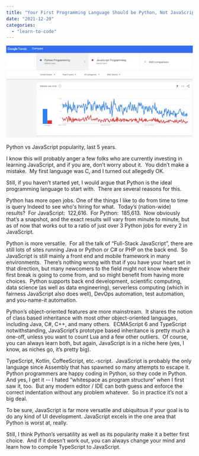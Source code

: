 ```yaml
---
title: "Your First Programming Language Should be Python, Not JavaScript"
date: "2021-12-20"
categories: 
  - "learn-to-code"
---
```


![](images/PythonJavaScriptTrends.png)

Python vs JavaScript popularity, last 5 years.

I know this will probably anger a few folks who are currently investing in learning JavaScript, and if you are, don’t worry about it.  You didn’t make a mistake.  My first language was C, and I turned out allegedly OK.

Still, if you haven’t started yet, I would argue that Python is the ideal programming language to start with.  There are several reasons for this.

Python has more open jobs. One of the things I like to do from time to time is query Indeed to see who's hiring for what.  Today’s (nation-wide) results?  For JavaScript:  122,616.  For Python:  185,613.  Now obviously that’s a snapshot, and the exact results will vary from minute to minute, but as of now that works out to a ratio of just over 3 Python jobs for every 2 in JavaScript.

Python is more versatile.  For all the talk of “Full-Stack JavaScript”, there are still lots of sites running Java or Python or C# or PHP on the back end.  So JavaScript is still mainly a front end and mobile framework in many environments.  There’s nothing wrong with that if you have your heart set in that direction, but many newcomers to the field might not know where their first break is going to come from, and so might benefit from having more choices.  Python supports back end development, scientific computing, data science (as well as data engineering), serverless computing (which in fairness JavaScript also does well), DevOps automation, test automation, and you-name-it automation.  

Python’s object-oriented features are more mainstream.  It shares the notion of class based inheritance with most other object-oriented languages, including Java, C#, C++, and many others.  ECMAScript 6 and TypeScript notwithstanding, JavaScript’s prototype based inheritance is pretty much a one-off, unless you want to count Lua and a few other outliers.  Of course, you can always learn both, but again, JavaScript is in a niche here (yes, I know, as niches go, it’s pretty big).

TypeScript, Kotlin, CoffeeScript, etc.-script.  JavaScript is probably the only language since Assembly that has spawned so many attempts to escape it.  Python programmers are happy coding in Python, so they code in Python.  And yes, I get it -- I hated “whitespace as program structure” when I first saw it, too.  But any modern editor / IDE can both guess and enforce the correct indentation without any problem whatever.  So in practice it’s not a big deal.

To be sure, JavaScript is far more versatile and ubiquitous if your goal is to do any kind of UI development. JavaScript excels in the one area that Python is worst at, really.

Still, I think Python’s versatility as well as its popularity make it a better first choice.  And if it doesn’t work out, you can always change your mind and learn how to compile TypeScript to JavaScript.

